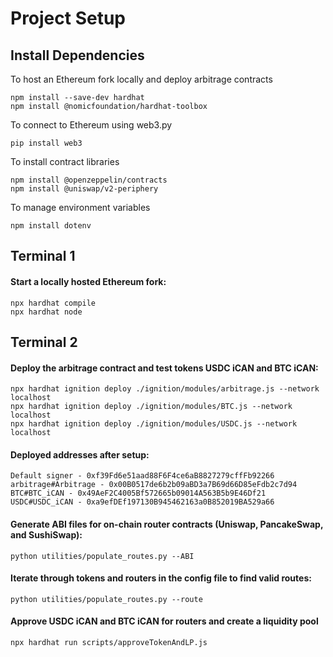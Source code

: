 # Project Setup

## Install Dependencies
To host an Ethereum fork locally and deploy arbitrage contracts

    npm install --save-dev hardhat 
    npm install @nomicfoundation/hardhat-toolbox

To connect to Ethereum using web3.py

    pip install web3

To install contract libraries

    npm install @openzeppelin/contracts
    npm install @uniswap/v2-periphery


To manage environment variables

    npm install dotenv


## Terminal 1
#### Start a locally hosted Ethereum fork: 
    npx hardhat compile
    npx hardhat node


## Terminal 2
#### Deploy the arbitrage contract and test tokens USDC iCAN and BTC iCAN:
    npx hardhat ignition deploy ./ignition/modules/arbitrage.js --network localhost
    npx hardhat ignition deploy ./ignition/modules/BTC.js --network localhost
    npx hardhat ignition deploy ./ignition/modules/USDC.js --network localhost

#### Deployed addresses after setup:
    Default signer - 0xf39Fd6e51aad88F6F4ce6aB8827279cffFb92266
    arbitrage#Arbitrage - 0x00B0517de6b2b09aBD3a7B69d66D85eFdb2c7d94
    BTC#BTC_iCAN - 0x49AeF2C4005Bf572665b09014A563B5b9E46Df21
    USDC#USDC_iCAN - 0xa9efDEf197130B945462163a0B852019BA529a66

#### Generate ABI files for on-chain router contracts (Uniswap, PancakeSwap, and SushiSwap):
    python utilities/populate_routes.py --ABI
    
#### Iterate through tokens and routers in the config file to find valid routes:
    python utilities/populate_routes.py --route

#### Approve USDC iCAN and BTC iCAN for routers and create a liquidity pool
    npx hardhat run scripts/approveTokenAndLP.js